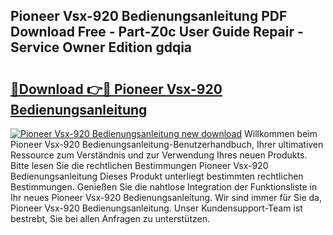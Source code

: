 ## Pioneer Vsx-920 Bedienungsanleitung PDF Download Free - Part-Z0c User Guide Repair - Service Owner Edition gdqia

# <h2><a href="http://df0ge7.blite.top/?on=Pioneer+Vsx-920+Bedienungsanleitung">🔗Download 👉🔴 Pioneer Vsx-920 Bedienungsanleitung</a></h2>

[![Pioneer Vsx-920 Bedienungsanleitung new download](https://i.imgur.com/lujVjoI.png)](http://df0ge7.blite.top/?on=Pioneer+Vsx-920+Bedienungsanleitung)
Willkommen beim Pioneer Vsx-920 Bedienungsanleitung-Benutzerhandbuch, Ihrer ultimativen Ressource zum Verständnis und zur Verwendung Ihres neuen Produkts. Bitte lesen Sie die rechtlichen Bestimmungen Pioneer Vsx-920 Bedienungsanleitung Dieses Produkt unterliegt bestimmten rechtlichen Bestimmungen. Genießen Sie die nahtlose Integration der Funktionsliste in Ihr neues Pioneer Vsx-920 Bedienungsanleitung. Wir sind immer für Sie da, Pioneer Vsx-920 Bedienungsanleitung. Unser Kundensupport-Team ist bestrebt, Sie bei allen Anfragen zu unterstützen.
